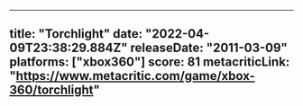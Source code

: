 
---
title: "Torchlight"
date: "2022-04-09T23:38:29.884Z"
releaseDate: "2011-03-09"
platforms: ["xbox360"]
score: 81
metacriticLink: "https://www.metacritic.com/game/xbox-360/torchlight"
---
